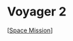 # Voyager 2

[[Space Mission]]

[//begin]: # "Autogenerated link references for markdown compatibility"
[Space Mission]: space-mission "Space Mission"
[//end]: # "Autogenerated link references"